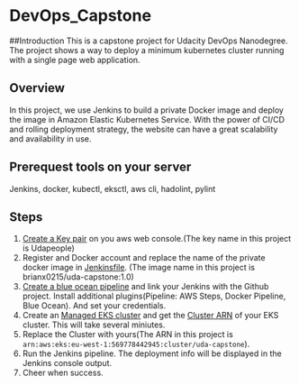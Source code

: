 # DevOps_Capstone
##Introduction
This is a capstone project for Udacity DevOps Nanodegree. The project shows a way to deploy a minimum kubernetes cluster running with a single page web application.

## Overview
In this project, we use Jenkins to build a private Docker image and deploy the image in Amazon Elastic Kubernetes Service. With the power of CI/CD and rolling deployment strategy, the website can have a great scalability and availability in use.

## Prerequest tools on your server
Jenkins, docker, kubectl, eksctl, aws cli, hadolint, pylint

## Steps
1. [Create a Key pair](https://docs.aws.amazon.com/AWSEC2/latest/UserGuide/ec2-key-pairs.html) on you aws web console.(The key name in this project is Udapeople)
2. Register and Docker account and replace the name of the private docker image in [Jenkinsfile](https://github.com/brianx0215/DevOps_Capstone/blob/master/Jenkinsfile). (The image name in this project is brianx0215/uda-capstone:1.0)
3. [Create a blue ocean pipeline](https://www.jenkins.io/doc/book/blueocean/creating-pipelines/) and link your Jenkins with the Github project. Install additional plugins(Pipeline: AWS Steps, Docker Pipeline, Blue Ocean). And set your credentials.
4. Create an [Managed EKS cluster](https://docs.aws.amazon.com/eks/latest/userguide/getting-started-eksctl.html) and get the [Cluster ARN](https://docs.aws.amazon.com/cli/latest/reference/ecs/describe-clusters.html) of your EKS cluster. This will take several miniutes.
5. Replace the Cluster with yours(The ARN in this project is `arn:aws:eks:eu-west-1:569778442945:cluster/uda-capstone`).
6. Run the Jenkins pipeline. The deployment info will be displayed in the Jenkins console output.
7. Cheer when success.